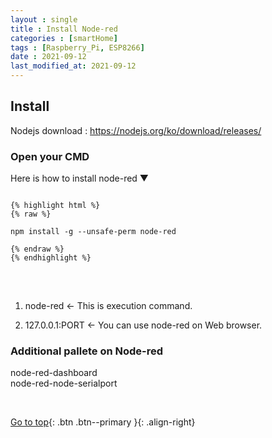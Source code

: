 ```yaml
---
layout : single
title : Install Node-red
categories : [smartHome]
tags : [Raspberry_Pi, ESP8266]
date : 2021-09-12
last_modified_at: 2021-09-12
---
```


## Install <br>

Nodejs download : <https://nodejs.org/ko/download/releases/> <br>

### Open your CMD <br> 

Here is how to install node-red ▼<br>
<pre>
<code>
{% highlight html %}
{% raw %}

npm install -g --unsafe-perm node-red

{% endraw %}
{% endhighlight %}
</code>
</pre>

<br>

1. node-red   <- This is execution command. <br>

2. 127.0.0.1:PORT  <- You can use node-red on Web browser. <br>


###  Additional pallete on Node-red

node-red-dashboard <br>
node-red-node-serialport <br>

<br> 

[Go to top](#){: .btn .btn--primary }{: .align-right}


